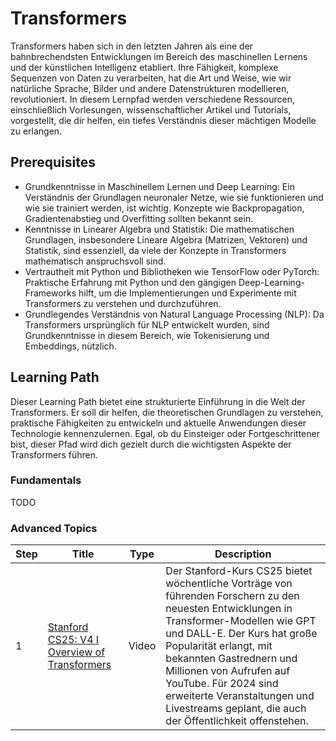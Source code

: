 # Transformers

Transformers haben sich in den letzten Jahren als eine der bahnbrechendsten Entwicklungen im Bereich des maschinellen Lernens und der künstlichen Intelligenz etabliert. Ihre Fähigkeit, komplexe Sequenzen von Daten zu verarbeiten, hat die Art und Weise, wie wir natürliche Sprache, Bilder und andere Datenstrukturen modellieren, revolutioniert. In diesem Lernpfad werden verschiedene Ressourcen, einschließlich Vorlesungen, wissenschaftlicher Artikel und Tutorials, vorgestellt, die dir helfen, ein tiefes Verständnis dieser mächtigen Modelle zu erlangen.

## Prerequisites

- Grundkenntnisse in Maschinellem Lernen und Deep Learning: Ein Verständnis der Grundlagen neuronaler Netze, wie sie funktionieren und wie sie trainiert werden, ist wichtig. Konzepte wie Backpropagation, Gradientenabstieg und Overfitting sollten bekannt sein.
- Kenntnisse in Linearer Algebra und Statistik: Die mathematischen Grundlagen, insbesondere Lineare Algebra (Matrizen, Vektoren) und Statistik, sind essenziell, da viele der Konzepte in Transformers mathematisch anspruchsvoll sind.
- Vertrautheit mit Python und Bibliotheken wie TensorFlow oder PyTorch: Praktische Erfahrung mit Python und den gängigen Deep-Learning-Frameworks hilft, um die Implementierungen und Experimente mit Transformers zu verstehen und durchzuführen.
- Grundlegendes Verständnis von Natural Language Processing (NLP): Da Transformers ursprünglich für NLP entwickelt wurden, sind Grundkenntnisse in diesem Bereich, wie Tokenisierung und Embeddings, nützlich.

## Learning Path

Dieser Learning Path bietet eine strukturierte Einführung in die Welt der Transformers. Er soll dir helfen, die theoretischen Grundlagen zu verstehen, praktische Fähigkeiten zu entwickeln und aktuelle Anwendungen dieser Technologie kennenzulernen. Egal, ob du Einsteiger oder Fortgeschrittener bist, dieser Pfad wird dich gezielt durch die wichtigsten Aspekte der Transformers führen.

### Fundamentals

TODO

### Advanced Topics

| Step | Title | Type | Description |
|------|-------|------|-------------|
| 1    | [Stanford CS25: V4 I Overview of Transformers](https://www.youtube.com/watch?v=fKMB5UlVY1E&list=PLoROMvodv4rNiJRchCzutFw5ItR_Z27CM&index=26) | Video | Der Stanford-Kurs CS25 bietet wöchentliche Vorträge von führenden Forschern zu den neuesten Entwicklungen in Transformer-Modellen wie GPT und DALL-E. Der Kurs hat große Popularität erlangt, mit bekannten Gastrednern und Millionen von Aufrufen auf YouTube. Für 2024 sind erweiterte Veranstaltungen und Livestreams geplant, die auch der Öffentlichkeit offenstehen. |